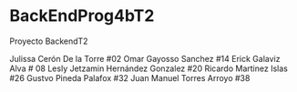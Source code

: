 # BackEndProg4bT2
Proyecto BackendT2

Julissa Cerón De la Torre #02
Omar Gayosso Sanchez #14
Erick Galaviz Alva # 08
Lesly Jetzamin Hernández Gonzalez #20
Ricardo Martinez Islas #26
Gustvo Pineda Palafox #32
Juan Manuel Torres Arroyo #38
